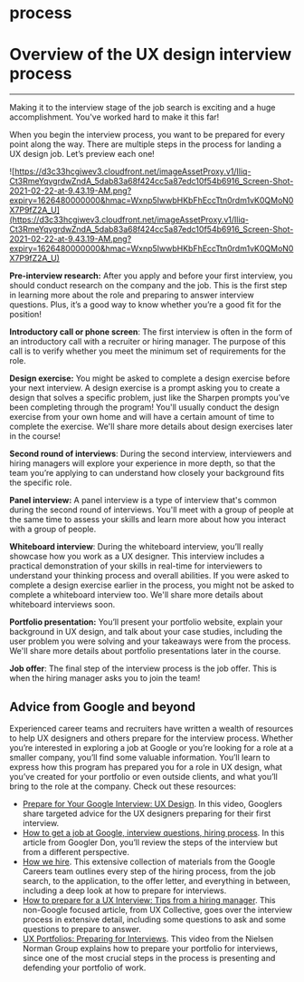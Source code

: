 # process

# Overview of the UX design interview process

---

Making it to the interview stage of the job search is exciting and a huge accomplishment. You've worked hard to make it this far!

When you begin the interview process, you want to be prepared for every point along the way. There are multiple steps in the process for landing a UX design job. Let’s preview each one!

![https://d3c33hcgiwev3.cloudfront.net/imageAssetProxy.v1/Iliq-Ct3RmeYqvgrdwZndA_5dab83a68f424cc5a87edc10f54b6916_Screen-Shot-2021-02-22-at-9.43.19-AM.png?expiry=1626480000000&hmac=Wxnp5IwwbHKbFhEccTtn0rdm1vK0QMoN0X7P9fZ2A_U](https://d3c33hcgiwev3.cloudfront.net/imageAssetProxy.v1/Iliq-Ct3RmeYqvgrdwZndA_5dab83a68f424cc5a87edc10f54b6916_Screen-Shot-2021-02-22-at-9.43.19-AM.png?expiry=1626480000000&hmac=Wxnp5IwwbHKbFhEccTtn0rdm1vK0QMoN0X7P9fZ2A_U)

**Pre-interview research:** After you apply and before your first interview, you should conduct research on the company and the job. This is the first step in learning more about the role and preparing to answer interview questions. Plus, it’s a good way to know whether you’re a good fit for the position!

**Introductory call or phone screen**: The first interview is often in the form of an introductory call with a recruiter or hiring manager. The purpose of this call is to verify whether you meet the minimum set of requirements for the role.

**Design exercise:** You might be asked to complete a design exercise before your next interview. A design exercise is a prompt asking you to create a design that solves a specific problem, just like the Sharpen prompts you’ve been completing through the program! You'll usually conduct the design exercise from your own home and will have a certain amount of time to complete the exercise. We'll share more details about design exercises later in the course!

**Second round of interviews**: During the second interview, interviewers and hiring managers will explore your experience in more depth, so that the team you’re applying to can understand how closely your background fits the specific role.

**Panel interview:** A panel interview is a type of interview that's common during the second round of interviews. You'll meet with a group of people at the same time to assess your skills and learn more about how you interact with a group of people.

**Whiteboard interview**: During the whiteboard interview, you’ll really showcase how you work as a UX designer. This interview includes a practical demonstration of your skills in real-time for interviewers to understand your thinking process and overall abilities. If you were asked to complete a design exercise earlier in the process, you might not be asked to complete a whiteboard interview too. We'll share more details about whiteboard interviews soon.

**Portfolio presentation:** You’ll present your portfolio website, explain your background in UX design, and talk about your case studies, including the user problem you were solving and your takeaways were from the process. We'll share more details about portfolio presentations later in the course.

**Job offer**: The final step of the interview process is the job offer. This is when the hiring manager asks you to join the team!

## Advice from Google and beyond

Experienced career teams and recruiters have written a wealth of resources to help UX designers and others prepare for the interview process. Whether you’re interested in exploring a job at Google or you’re looking for a role at a smaller company, you’ll find some valuable information. You’ll learn to express how this program has prepared you for a role in UX design, what you’ve created for your portfolio or even outside clients, and what you’ll bring to the role at the company. Check out these resources:

- [Prepare for Your Google Interview: UX Design](https://www.youtube.com/watch?v=Z7UpV6TnyOg&list=PLllx_3tLoo4c_aR8RKOOnizL5LiUH02YF&index=8&t=0s). In this video, Googlers share targeted advice for the UX designers preparing for their first interview.
- [How to get a job at Google, interview questions, hiring process](https://dondodge.typepad.com/the_next_big_thing/2010/09/how-to-get-a-job-at-google-interview-questions-hiring-process.html). In this article from Googler Don, you’ll review the steps of the interview but from a different perspective.
- [How we hire](https://careers.google.com/how-we-hire/). This extensive collection of materials from the Google Careers team outlines every step of the hiring process, from the job search, to the application, to the offer letter, and everything in between, including a deep look at how to prepare for interviews.
- [How to prepare for a UX Interview: Tips from a hiring manager](https://uxdesign.cc/how-to-prepare-for-a-ux-interview-tips-from-a-hiring-manager-6ca6c38b4358). This non-Google focused article, from UX Collective, goes over the interview process in extensive detail, including some questions to ask and some questions to prepare to answer.
- [UX Portfolios: Preparing for Interviews](https://www.nngroup.com/videos/ux-portfolios-interviews/). This video from the Nielsen Norman Group explains how to prepare your portfolio for interviews, since one of the most crucial steps in the process is presenting and defending your portfolio of work.